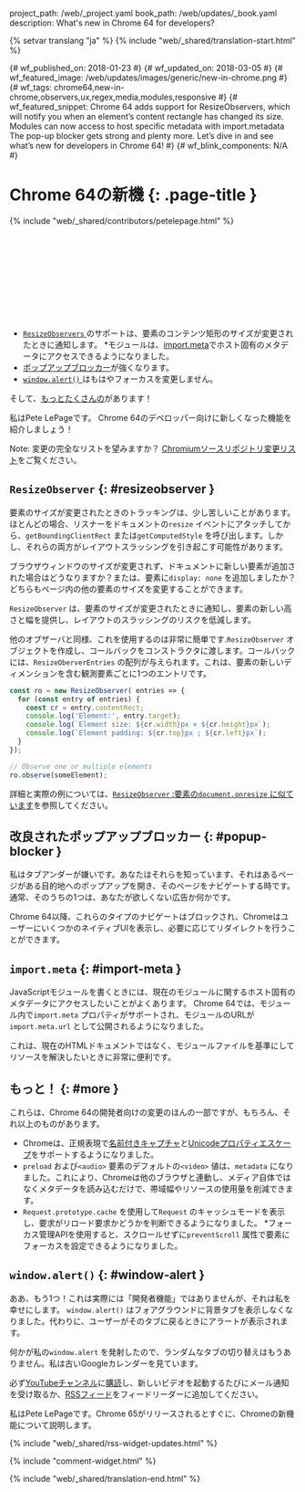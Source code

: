 project_path: /web/_project.yaml
book_path: /web/updates/_book.yaml
description: What's new in Chrome 64 for developers?

{% setvar translang "ja" %}
{% include "web/_shared/translation-start.html" %}

{# wf_published_on: 2018-01-23 #}
{# wf_updated_on: 2018-03-05 #}
{# wf_featured_image: /web/updates/images/generic/new-in-chrome.png #}
{# wf_tags: chrome64,new-in-chrome,observers,ux,regex,media,modules,responsive #}
{# wf_featured_snippet: Chrome 64 adds support for ResizeObservers, which will notify you when an element’s content rectangle has changed its size. Modules can now access to host specific metadata with import.metadata The pop-up blocker gets strong and plenty more. Let’s dive in and see what’s new for developers in Chrome 64! #}
{# wf_blink_components: N/A #}

# Chrome 64の新機 {: .page-title }

{% include "web/_shared/contributors/petelepage.html" %}

<div class="clearfix"></div>

<div class="video-wrapper">  <iframe class="devsite-embedded-youtube-video" data-video-id="y5sb-icqOyg"
          data-autohide="1" data-showinfo="0" frameborder="0" allowfullscreen>
  </iframe>
</div>

* [`ResizeObservers` ](#resizeobserver)のサポートは、要素のコンテンツ矩形のサイズが変更されたときに通知します。
*モジュールは、[import.meta](#import-meta)でホスト固有のメタデータにアクセスできるようになりました。
* [ポップアップブロッカー](#popup-blocker)が強くなります。
* [`window.alert()` ](#window-alert)はもはやフォーカスを変更しません。

そして、[もっとたくさんの](#more)があります！

私はPete LePageです。 Chrome 64のデベロッパー向けに新しくなった機能を紹介しましょう！

<div class="clearfix"></div>

Note: 変更の完全なリストを望みますか？ [Chromiumソースリポジトリ変更リスト](https://chromium.googlesource.com/chromium/src/+log/63.0.3239.84..64.0.3282.140)をご覧ください。

## `ResizeObserver` {: #resizeobserver }

要素のサイズが変更されたときのトラッキングは、少し苦しいことがあります。ほとんどの場合、リスナーをドキュメントの`resize` イベントにアタッチしてから、`getBoundingClientRect` または`getComputedStyle` を呼び出します。しかし、それらの両方がレイアウトスラッシングを引き起こす可能性があります。

ブラウザウィンドウのサイズが変更されず、ドキュメントに新しい要素が追加された場合はどうなりますか？または、要素に`display: none` を追加しましたか？どちらもページ内の他の要素のサイズを変更することができます。

`ResizeObserver` は、要素のサイズが変更されたときに通知し、要素の新しい高さと幅を提供し、レイアウトのスラッシングのリスクを低減します。

他のオブザーバと同様、これを使用するのは非常に簡単です.`ResizeObserver` オブジェクトを作成し、コールバックをコンストラクタに渡します。コールバックには、`ResizeOberverEntries` の配列が与えられます。これは、要素の新しいディメンションを含む観測要素ごとに1つのエントリです。

```js
const ro = new ResizeObserver( entries => {
  for (const entry of entries) {
    const cr = entry.contentRect;
    console.log('Element:', entry.target);
    console.log(`Element size: ${cr.width}px × ${cr.height}px`);
    console.log(`Element padding: ${cr.top}px ; ${cr.left}px`);
  }
});

// Observe one or multiple elements
ro.observe(someElement);
```

詳細と実際の例については、[`ResizeObserver` :要素の`document.onresize` に似ています](/web/updates/2016/10/resizeobserver)を参照してください。


## 改良されたポップアップブロッカー {: #popup-blocker }

私はタブアンダーが嫌いです。あなたはそれらを知っています、それはあるページがある目的地へのポップアップを開き、そのページをナビゲートする時です。通常、そのうちの1つは、あなたが欲しくない広告か何かです。

Chrome 64以降、これらのタイプのナビゲートはブロックされ、ChromeはユーザーにいくつかのネイティブUIを表示し、必要に応じてリダイレクトを行うことができます。


## `import.meta` {: #import-meta }

JavaScriptモジュールを書くときには、現在のモジュールに関するホスト固有のメタデータにアクセスしたいことがよくあります。 Chrome 64では、モジュール内で`import.meta` プロパティがサポートされ、モジュールのURLが`import.meta.url` として公開されるようになりました。

これは、現在のHTMLドキュメントではなく、モジュールファイルを基準にしてリソースを解決したいときに非常に便利です。


## もっと！ {: #more }

これらは、Chrome 64の開発者向けの変更のほんの一部ですが、もちろん、それ以上のものがあります。

* Chromeは、正規表現で[名前付きキャプチャ](/web/updates/2017/07/upcoming-regexp-features#named_captures)と[Unicodeプロパティエスケープ](/web/updates/2017/07/upcoming-regexp-features#unicode_property_escapes)をサポートするようになりました。
* `preload` および`<audio>` 要素のデフォルトの`<video>` 値は、`metadata` になりました。これにより、Chromeは他のブラウザと連動し、メディア自体ではなくメタデータを読み込むだけで、帯域幅やリソースの使用量を削減できます。
* `Request.prototype.cache` を使用して`Request` のキャッシュモードを表示し、要求がリロード要求かどうかを判断できるようになりました。
*フォーカス管理APIを使用すると、スクロールせずに`preventScroll` 属性で要素にフォーカスを設定できるようになりました。

## `window.alert()` {: #window-alert }

ああ、もう1つ！これは実際には「開発者機能」ではありませんが、それは私を幸せにします。 `window.alert()` はフォアグラウンドに背景タブを表示しなくなりました。代わりに、ユーザーがそのタブに戻るときにアラートが表示されます。

何かが私の`window.alert` を発射したので、ランダムなタブの切り替えはもうありません。私は古いGoogleカレンダーを見ています。


必ず[YouTubeチャンネル](https://goo.gl/6FP1a5)に[購読](https://www.youtube.com/user/ChromeDevelopers/)し、新しいビデオを起動するたびにメール通知を受け取るか、[RSSフィード](/web/shows/rss.xml)をフィードリーダーに追加してください。


私はPete LePageです。Chrome 65がリリースされるとすぐに、Chromeの新機能について説明します。

{% include "web/_shared/rss-widget-updates.html" %}

{% include "comment-widget.html" %}

{% include "web/_shared/translation-end.html" %}